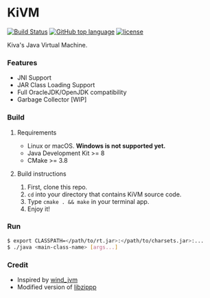 KiVM
=============
[![Build Status](https://travis-ci.org/imkiva/KiVM.svg?branch=master)](https://travis-ci.org/imkiva/KiVM)
[![GitHub top language](https://img.shields.io/github/languages/top/imkiva/KiVM.svg)](https://github.com/imkiva/KiVM)
[![license](https://img.shields.io/github/license/imkiva/KiVM.svg?colorB=000000)](https://github.com/imkiva/KiVM)

Kiva's Java Virtual Machine.

### Features
- JNI Support
- JAR Class Loading Support
- Full OracleJDK/OpenJDK compatibility
- Garbage Collector [WIP]

### Build
1. Requirements
    * Linux or macOS. **Windows is not supported yet.**
    * Java Development Kit >= 8
    * CMake >= 3.8

2. Build instructions
    1. First, clone this repo.
    2. `cd` into your directory that contains KiVM source code.
    3. Type `cmake . && make` in your terminal app.
    4. Enjoy it!

### Run
```bash
$ export CLASSPATH=</path/to/rt.jar>:</path/to/charsets.jar>:...
$ ./java <main-class-name> [args...]
```

### Credit
* Inspired by [wind_jvm](https://github.com/wind2412/wind_jvm)
* Modified version of [libzippp](https://github.com/ctabin/libzippp)
